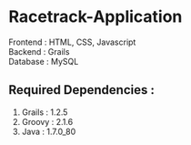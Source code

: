 # Racetrack-Application

Frontend : HTML, CSS, Javascript\
Backend : Grails\
Database : MySQL

## Required Dependencies :
1. Grails : 1.2.5
2. Groovy : 2.1.6
3. Java : 1.7.0_80
